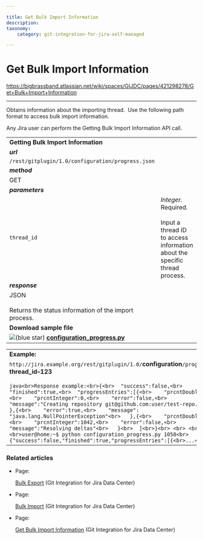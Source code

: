 ```yaml
---

title: Get Bulk Import Information
description:
taxonomy:
    category: git-integration-for-jira-self-managed

---
```


# Get Bulk Import Information

<https://bigbrassband.atlassian.net/wiki/spaces/GIJDC/pages/421298278/Get+Bulk+Import+Information>

* * *

Obtains information about the importing thread.  Use the following path format to access bulk import information.

Any Jira user can perform the Getting Bulk Import Information API call.

|     |     |
| --- | --- |
| **Getting Bulk Import Information** |     |
| _**url**_ |     |
| `/rest/gitplugin/1.0/configuration/progress.json` |     |
| _**method**_ |     |
| GET |     |
| _**parameters**_ |     |
| `thread_id` | _Integer._ Required.<br><br>Input a thread ID to access information about the specific thread process. |
| _**response**_ |     |
| JSON<br><br>Returns the status information of the import process. |     |
| **Download sample file** |     |
| ![(blue star)](/wiki/s/-1639011364/6452/8b4898d3c114827e64ec143b4fa79bb76a6cfa5b/_/images/icons/emoticons/star_blue.png) [**configuration\_progress.py**](https://bigbrassband.com/files/configuration_progress.zip) |     |

|     |
| --- |
| **Example:** |
| `http://jira.example.org/rest/gitplugin/1.0/`**configuration**`/progress.json?`**thread\_id**`=`**123**<br><br>```java<br>Response example:<br>{<br>  "success":false,<br>  "finished":true,<br>  "progressEntries":[{<br>    "prcntDouble":0.0,<br>    "prcntInteger":0,<br>    "error":false,<br>    "message":"Creating repository git@github.com:user/test-repo.git"<br>   },{<br>    "error":true,<br>    "message": "java.lang.NullPointerException"<br>   },{<br>    "prcntDouble":100.0,<br>    "prcntInteger":1042,<br>    "error":false,<br>    "message":"Resolving deltas"<br>   }<br>  ]<br>}<br> <br> <br>Usage:<br>user@home:~$ python configuration_progress.py 1058<br>{"success":false,"finished":true,"progressEntries":[{<br>...<br>``` |

### Related articles

*   Page:
    
    [Bulk Export](/wiki/spaces/GIJDC/pages/380797241/Bulk+Export) (Git Integration for Jira Data Center)
    
*   Page:
    
    [Bulk Import](/wiki/spaces/GIJDC/pages/380764507/Bulk+Import) (Git Integration for Jira Data Center)
    
*   Page:
    
    [Get Bulk Import Information](/wiki/spaces/GIJDC/pages/421298278/Get+Bulk+Import+Information) (Git Integration for Jira Data Center)